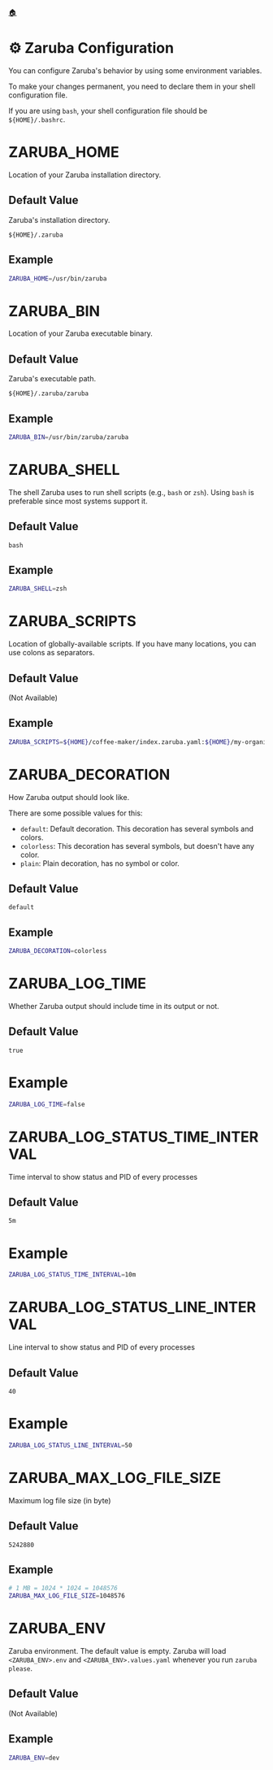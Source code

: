 <!--startTocHeader-->
[🏠](README.md)
# ⚙️ Zaruba Configuration
<!--endTocHeader-->

You can configure Zaruba's behavior by using some environment variables.

To make your changes permanent, you need to declare them in your shell configuration file.

If you are using `bash`, your shell configuration file should be `${HOME}/.bashrc`.

# ZARUBA_HOME

Location of your Zaruba installation directory.

## Default Value

Zaruba's installation directory.

```
${HOME}/.zaruba
```

## Example

```bash
ZARUBA_HOME=/usr/bin/zaruba
```

# ZARUBA_BIN

Location of your Zaruba executable binary.

## Default Value

Zaruba's executable path.

```
${HOME}/.zaruba/zaruba
```

## Example

```bash
ZARUBA_BIN=/usr/bin/zaruba/zaruba
```
# ZARUBA_SHELL

The shell Zaruba uses to run shell scripts (e.g., `bash` or `zsh`). Using `bash` is preferable since most systems support it.

## Default Value

```
bash
```

## Example

```bash
ZARUBA_SHELL=zsh
```

# ZARUBA_SCRIPTS

Location of globally-available scripts. If you have many locations, you can use colons as separators. 

## Default Value

(Not Available)

## Example

```bash
ZARUBA_SCRIPTS=${HOME}/coffee-maker/index.zaruba.yaml:${HOME}/my-organization/index.zaruba.yaml
```

# ZARUBA_DECORATION

How Zaruba output should look like.

There are some possible values for this:
  - `default`: Default decoration. This decoration has several symbols and colors.
  - `colorless`: This decoration has several symbols, but doesn't have any color.
  - `plain`: Plain decoration, has no symbol or color.

## Default Value

```
default
```

## Example

```bash
ZARUBA_DECORATION=colorless
```

# ZARUBA_LOG_TIME

Whether Zaruba output should include time in its output or not.

## Default Value

```
true
```

# Example

```bash
ZARUBA_LOG_TIME=false
```

# ZARUBA_LOG_STATUS_TIME_INTERVAL

Time interval to show status and PID of every processes

## Default Value

```
5m
```

# Example

```bash
ZARUBA_LOG_STATUS_TIME_INTERVAL=10m
```

# ZARUBA_LOG_STATUS_LINE_INTERVAL

Line interval to show status and PID of every processes

## Default Value

```
40
```

# Example

```bash
ZARUBA_LOG_STATUS_LINE_INTERVAL=50
```

# ZARUBA_MAX_LOG_FILE_SIZE

Maximum log file size (in byte)

## Default Value

```
5242880
```

## Example

```bash
# 1 MB = 1024 * 1024 = 1048576
ZARUBA_MAX_LOG_FILE_SIZE=1048576
```

# ZARUBA_ENV 

Zaruba environment. The default value is empty.
Zaruba will load `<ZARUBA_ENV>.env` and `<ZARUBA_ENV>.values.yaml` whenever you run `zaruba please`.

## Default Value

(Not Available)

## Example

```bash
ZARUBA_ENV=dev
```

<!--startTocSubTopic-->
<!--endTocSubTopic-->